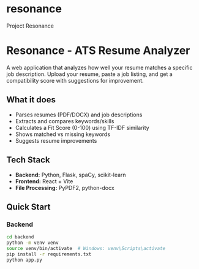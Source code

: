 # resonance
Project Resonance

# Resonance - ATS Resume Analyzer

A web application that analyzes how well your resume matches a specific job description. Upload your resume, paste a job listing, and get a compatibility score with suggestions for improvement.

##  What it does
- Parses resumes (PDF/DOCX) and job descriptions
- Extracts and compares keywords/skills
- Calculates a Fit Score (0-100) using TF-IDF similarity
- Shows matched vs missing keywords
- Suggests resume improvements

##  Tech Stack
- **Backend:** Python, Flask, spaCy, scikit-learn
- **Frontend:** React + Vite
- **File Processing:** PyPDF2, python-docx

##  Quick Start

### Backend
```bash
cd backend
python -m venv venv
source venv/bin/activate  # Windows: venv\Scripts\activate
pip install -r requirements.txt
python app.py
